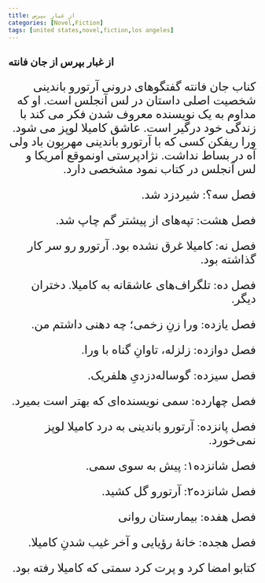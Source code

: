 ```yaml
---
title: از غبار بپرس
categories: [Novel,Fiction]
tags: [united states,novel,fiction,los angeles]
---
```


<style type="text/css"> @font-face { font-family: 'Roya'; src: url('../../roya.ttf'); } p { font-family: Roya; direction: rtl; font-size:24px; } </style> 

## از غبار بپرس از جان فانته

کناب جان فانته گفتگوهای درونی آرتورو باندینی شخصیت اصلی داستان در لس آنجلس است. او که مداوم به یک نویسنده معروف شدن فکر می کند با زندگی خود درگیر است. عاشق کامیلا لوپز می شود. 
ورا ریفکن کسی که با آرتورو باندینی مهربون باد ولی آه در بساط نداشت. 
نژادپرستی اونموقع آمریکا و لس آنجلس در کتاب نمود مشخصی دارد. 

فصل سه؟: شیردزد شد.


فصل هشت: تپه‌های از پیشتر گم چاپ شد.

فصل نه: کامیلا غرق نشده بود. آرتورو رو سر کار گذاشته بود.

فصل ده: تلگراف‌های عاشقانه به کامیلا. 
دختران دیگر.

فصل یازده: ورا زنِ زخمی؛ چه دهنی داشتم من.

فصل دوازده: زلزله، تاوانِ گناه با ورا.

فصل سیزده: گوساله‌دزدیِ هلفریک.

فصل چهارده: سمی نویسنده‌ای که بهتر است بمیرد.

فصل پانزده: آرتورو باندینی به درد کامیلا لوپز نمی‌خورد.

فصل شانزده۱: پیش به سوی سمی.

فصل شانزده۲: آرتورو گل کشید.

فصل هفده: بیمارستان روانی

فصل هجده: خانهٔ رؤیایی و آخر غیب شدنِ کامیلا.

کتابو امضا کرد و پرت کرد سمتی که کامیلا رفته بود. 